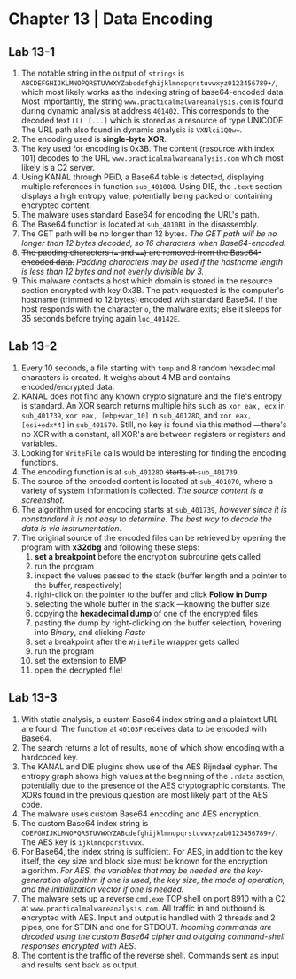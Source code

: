 # Chapter 13 | Data Encoding
## Lab 13-1
1. The notable string in the output of `strings` is `ABCDEFGHIJKLMNOPQRSTUVWXYZabcdefghijklmnopqrstuvwxyz0123456789+/`, which most likely works as the indexing string of base64-encoded data. Most importantly, the string `www.practicalmalwareanalysis.com` is found during dynamic analysis at address `401402`. This corresponds to the decoded text `LLL [...]` which is stored as a resource of type UNICODE. The URL path also found in dynamic analysis is `VXNlci1QQw=`.
2. The encoding used is **single-byte XOR**.
3. The key used for encoding is 0x3B. The content (resource with index 101) decodes to the URL `www.practicalmalwareanalysis.com` which most likely is a C2 server.
4. Using KANAL through PEiD, a Base64 table is detected, displaying multiple references in function `sub_401000`. Using DIE, the `.text` section displays a high entropy value, potentially being packed or containing encrypted content.
5. The malware uses standard Base64 for encoding the URL's path.
6. The Base64 function is located at `sub_4010B1` in the disassembly.    
7. The GET path will be no longer than 12 bytes. *The GET path will be no longer than 12 bytes decoded, so 16 characters when Base64-encoded.*
8. ~~The padding characters (`=` and `==`) are removed from the Base64-encoded data.~~ *Padding characters may be used if the hostname length is less than 12 bytes and not evenly divisible by 3.*
9. This malware contacts a host which domain is stored in the resource section encrypted with key 0x3B. The path requested is the computer's hostname (trimmed to 12 bytes) encoded with standard Base64. If the host responds with the character `o`, the malware exits; else it sleeps for 35 seconds before trying again `loc_40142E`.

## Lab 13-2
1. Every 10 seconds, a file starting with `temp` and 8 random hexadecimal characters is created. It weighs about 4 MB and contains encoded/encrypted data.
2. KANAL does not find any known crypto signature and the file's entropy is standard. An XOR search returns multiple hits such as `xor eax, ecx` in `sub_401739`, `xor eax, [ebp+var_10]` in `sub_40128D`, and `xor eax, [esi+edx*4]` in `sub_401570`. Still, no key is found via this method —there's no XOR with a constant, all XOR's are between registers or registers and variables.
3. Looking for `WriteFile` calls would be interesting for finding the encoding functions.
4. The encoding function is at `sub_40128D` ~~starts at `sub_401739`~~.
5. The source of the encoded content is located at `sub_401070`, where a variety of system information is collected. *The source content is a screenshot.*
6. The algorithm used for encoding starts at `sub_401739`, *however since it is nonstandard it is not easy to determine. The best way to decode the data is via instrumentation.*
7. The original source of the encoded files can be retrieved by opening the program with **x32dbg** and following these steps:
	1. **set a breakpoint** before the encryption subroutine gets called
	2. run the program
	3. inspect the values passed to the stack (buffer length and a pointer to the buffer, respectively)
	4. right-click on the pointer to the buffer and click **Follow in Dump**
	5. selecting the whole buffer in the stack —knowing the buffer size
	6. copying the **hexadecimal dump** of one of the encrypted files
	7. pasting the dump by right-clicking on the buffer selection, hovering into *Binary*, and clicking *Paste*
	8. set a breakpoint after the  `WriteFile` wrapper gets called
	9. run the program
	10. set the extension to BMP
	11. open the decrypted file!

## Lab 13-3
1. With static analysis, a custom Base64 index string and a plaintext URL are found. The function at `40103F` receives data to be encoded with Base64.
2. The search returns a lot of results, none of which show encoding with a hardcoded key.
3. The KANAL and DIE plugins show use of the AES Rijndael cypher. The entropy graph shows high values at the beginning of the `.rdata` section, potentially due to the presence of the AES cryptographic constants. The XORs found in the previous question are most likely part of the AES code.
4. The malware uses custom Base64 encoding and AES encryption.
5. The custom Base64 index string is  `CDEFGHIJKLMNOPQRSTUVWXYZABcdefghijklmnopqrstuvwxyzab0123456789+/`. The AES key is `ijklmnopqrstuvwx`.
6. For Base64, the index string is sufficient. For AES, in addition to the key itself, the key size and block size must be known for the encryption algorithm. *For AES, the variables that may be needed are the key-generation algorithm if one is used, the key size, the mode of operation, and the initialization vector if one is needed.*
7. The malware sets up a reverse `cmd.exe` TCP shell on port 8910 with a C2 at `www.practicalmalwareanalysis.com`. All traffic in and outbound is encrypted with AES. Input and output is handled with 2 threads and 2 pipes, one for STDIN and one for STDOUT. *Incoming commands are decoded using the custom Base64 cipher and outgoing command-shell responses encrypted with AES*.
8. The content is the traffic of the reverse shell. Commands sent as input and results sent back as output.